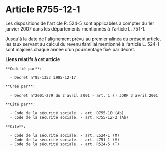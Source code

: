 # Article R755-12-1

Les dispositions de l'article R. 524-5 sont applicables à compter du 1er janvier 2007 dans les départements mentionnés à
l'article L. 751-1.

Jusqu'à la date de l'alignement prévu au premier alinéa du présent article, les taux servant au calcul du revenu familial
mentionné à l'article L. 524-1 sont majorés chaque année d'un pourcentage fixé par décret.

**Liens relatifs à cet article**

	**Codifié par**:

	  - Décret n°85-1353 1985-12-17

	**Créé par**:

	  - Décret n°2001-279 du 2 avril 2001 - art. 1 () JORF 3 avril 2001

	**Cité par**:

	  - Code de la sécurité sociale. - art. D755-10 (Ab)
	  - Code de la sécurité sociale. - art. R755-12-2 (Ab)

	**Cite**:

	  - Code de la sécurité sociale. - art. L524-1 (M)
	  - Code de la sécurité sociale. - art. L751-1 (V)
	  - Code de la sécurité sociale. - art. R524-5 (T)
